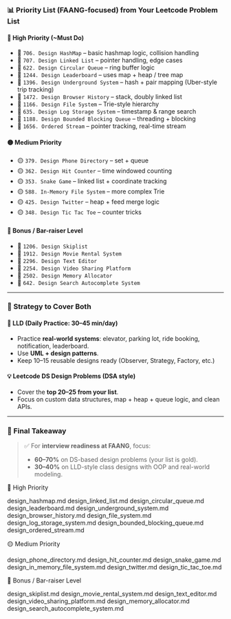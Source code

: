 
### 📊 **Priority List (FAANG-focused) from Your Leetcode Problem List**

#### 🔴 High Priority (\~Must Do)

* 🔴 `706. Design HashMap` – basic hashmap logic, collision handling
* 🔴 `707. Design Linked List` – pointer handling, edge cases
* 🔴 `622. Design Circular Queue` – ring buffer logic
* 🔴 `1244. Design Leaderboard` – uses map + heap / tree map
* 🔴 `1396. Design Underground System` – hash + pair mapping (Uber-style trip tracking)
* 🔴 `1472. Design Browser History` – stack, doubly linked list
* 🔴 `1166. Design File System` – Trie-style hierarchy
* 🔴 `635. Design Log Storage System` – timestamp & range search
* 🔴 `1188. Design Bounded Blocking Queue` – threading + blocking
* 🔴 `1656. Ordered Stream` – pointer tracking, real-time stream

#### 🟡 Medium Priority

* 🟡 `379. Design Phone Directory` – set + queue
* 🟡 `362. Design Hit Counter` – time windowed counting
* 🟡 `353. Snake Game` – linked list + coordinate tracking
* 🟡 `588. In-Memory File System` – more complex Trie
* 🟡 `425. Design Twitter` – heap + feed merge logic
* 🟡 `348. Design Tic Tac Toe` – counter tricks

#### 🔵 Bonus / Bar-raiser Level

* 🔵 `1206. Design Skiplist`
* 🔵 `1912. Design Movie Rental System`
* 🔵 `2296. Design Text Editor`
* 🔵 `2254. Design Video Sharing Platform`
* 🔵 `2502. Design Memory Allocator`
* 🔵 `642. Design Search Autocomplete System`

---

### 🔧 Strategy to Cover Both

#### 📘 **LLD (Daily Practice: 30–45 min/day)**

* Practice **real-world systems**: elevator, parking lot, ride booking, notification, leaderboard.
* Use **UML + design patterns**.
* Keep 10–15 reusable designs ready (Observer, Strategy, Factory, etc.)

#### 💡 **Leetcode DS Design Problems (DSA style)**

* Cover the **top 20–25 from your list**.
* Focus on custom data structures, map + heap + queue logic, and clean APIs.

---

### 🧠 Final Takeaway

> ✅ For **interview readiness at FAANG**, focus:
>
> * **60–70%** on DS-based design problems (your list is gold).
> * **30–40%** on LLD-style class designs with OOP and real-world modeling.

🔴 High Priority

design_hashmap.md
design_linked_list.md
design_circular_queue.md
design_leaderboard.md
design_underground_system.md
design_browser_history.md
design_file_system.md
design_log_storage_system.md
design_bounded_blocking_queue.md
design_ordered_stream.md

🟡 Medium Priority

design_phone_directory.md
design_hit_counter.md
design_snake_game.md
design_in_memory_file_system.md
design_twitter.md
design_tic_tac_toe.md

🔵 Bonus / Bar-raiser Level

design_skiplist.md
design_movie_rental_system.md
design_text_editor.md
design_video_sharing_platform.md
design_memory_allocator.md
design_search_autocomplete_system.md
